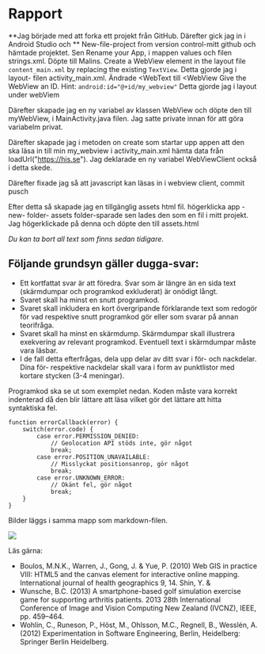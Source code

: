 
# Rapport

**Jag började med att forka ett projekt från GitHub. Därefter gick jag in i Android Studio och 
** New-file-project from version control-mitt github och hämtade projektet. 
Sen Rename your App, i mappen values och filen strings.xml. Döpte till Malins.
Create a WebView element in the layout file `content_main.xml` by replacing the existing `TextView`.
Detta gjorde jag i layout- filen activity_main.xml. Ändrade <WebText till <WebView
Give the WebView an ID. Hint: `android:id="@+id/my_webview"` Detta gjorde jag i layout under webViem 

Därefter skapade jag en ny variabel av klassen WebView och döpte den till myWebView, i MainActivity.java filen. 
Jag satte private innan för att göra variabelm privat. 

Därefter skapade jag i metoden on create som startar upp appen att den ska läsa in till min my_webview i activity_main.xml
hämta data från loadUrl("https://his.se"). Jag deklarade en ny variabel WebViewClient också i detta skede. 

Därefter fixade jag så att javascript kan läsas in i webview client, commit pusch

Efter detta så skapade jag en tillgänglig assets html fil. högerklicka app -new- folder- assets folder-sparade 
sen lades den som en fil i mitt projekt. Jag högerklickade på denna och döpte den till assets.html








_Du kan ta bort all text som finns sedan tidigare_.

## Följande grundsyn gäller dugga-svar:

- Ett kortfattat svar är att föredra. Svar som är längre än en sida text (skärmdumpar och programkod exkluderat) är onödigt långt.
- Svaret skall ha minst en snutt programkod.
- Svaret skall inkludera en kort övergripande förklarande text som redogör för vad respektive snutt programkod gör eller som svarar på annan teorifråga.
- Svaret skall ha minst en skärmdump. Skärmdumpar skall illustrera exekvering av relevant programkod. Eventuell text i skärmdumpar måste vara läsbar.
- I de fall detta efterfrågas, dela upp delar av ditt svar i för- och nackdelar. Dina för- respektive nackdelar skall vara i form av punktlistor med kortare stycken (3-4 meningar).

Programkod ska se ut som exemplet nedan. Koden måste vara korrekt indenterad då den blir lättare att läsa vilket gör det lättare att hitta syntaktiska fel.

```
function errorCallback(error) {
    switch(error.code) {
        case error.PERMISSION_DENIED:
            // Geolocation API stöds inte, gör något
            break;
        case error.POSITION_UNAVAILABLE:
            // Misslyckat positionsanrop, gör något
            break;
        case error.UNKNOWN_ERROR:
            // Okänt fel, gör något
            break;
    }
}
```

Bilder läggs i samma mapp som markdown-filen.

![](android.png)

Läs gärna:

- Boulos, M.N.K., Warren, J., Gong, J. & Yue, P. (2010) Web GIS in practice VIII: HTML5 and the canvas element for interactive online mapping. International journal of health geographics 9, 14. Shin, Y. &
- Wunsche, B.C. (2013) A smartphone-based golf simulation exercise game for supporting arthritis patients. 2013 28th International Conference of Image and Vision Computing New Zealand (IVCNZ), IEEE, pp. 459–464.
- Wohlin, C., Runeson, P., Höst, M., Ohlsson, M.C., Regnell, B., Wesslén, A. (2012) Experimentation in Software Engineering, Berlin, Heidelberg: Springer Berlin Heidelberg.
